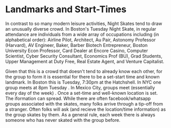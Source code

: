 # Landmarks and Start-Times 

In contrast to so many modern leisure activities, Night Skates tend to draw an unusually diverse crowd. In Boston's Tuesday Night Skate, in regular attendance are individuals from a wide array of occupations including (in alphabetical order): Airline Pilot, Architect, Au Pair, Astonomy Professor (Harvard), AV Engineer, Baker, Barber Biotech Entrepreneur, Boston University Econ Professor, Card Dealer at Encore Casino, Computer Scientist, Cyber Security Consultant, Economics Prof (BU), Grad Students, Upper Management at Duty Free, Real Estate Agent, and Venture Capitalist. 

Given that this is a crowd that doesn't tend to already know each other, for the group to form it is essential for there to be a set-start time and known landmark. In Boston this is Tuesday, 7:30pm at the Hatchshell. In NYC one group meets at 8pm Tuesday . In Mexico City, groups meet (essentially every day of the week) . Once a set-time and well-known location is set. The iformation can spread. While there are often facebook/whatsapp groups associated with the skates, many folks arrive through a tip-off from a stranger. Often folks will ask (and recieve the location/time information) as the group skates by them. As a general rule, each week there is always someone who has never skated with the group before. 
